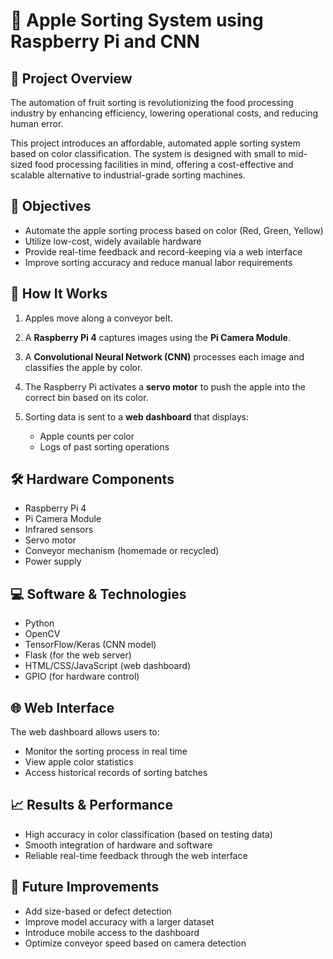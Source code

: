 # 🍎 Apple Sorting System using Raspberry Pi and CNN

## 📌 Project Overview

The automation of fruit sorting is revolutionizing the food processing industry by enhancing efficiency, lowering operational costs, and reducing human error.

This project introduces an affordable, automated apple sorting system based on color classification. The system is designed with small to mid-sized food processing facilities in mind, offering a cost-effective and scalable alternative to industrial-grade sorting machines.

## 🎯 Objectives

* Automate the apple sorting process based on color (Red, Green, Yellow)
* Utilize low-cost, widely available hardware
* Provide real-time feedback and record-keeping via a web interface
* Improve sorting accuracy and reduce manual labor requirements

## 🧠 How It Works

1. Apples move along a conveyor belt.
2. A **Raspberry Pi 4** captures images using the **Pi Camera Module**.
3. A **Convolutional Neural Network (CNN)** processes each image and classifies the apple by color.
4. The Raspberry Pi activates a **servo motor** to push the apple into the correct bin based on its color.
5. Sorting data is sent to a **web dashboard** that displays:

   * Apple counts per color
   * Logs of past sorting operations

## 🛠️ Hardware Components

* Raspberry Pi 4
* Pi Camera Module
* Infrared sensors
* Servo motor
* Conveyor mechanism (homemade or recycled)
* Power supply

## 💻 Software & Technologies

* Python
* OpenCV
* TensorFlow/Keras (CNN model)
* Flask (for the web server)
* HTML/CSS/JavaScript (web dashboard)
* GPIO (for hardware control)

## 🌐 Web Interface

The web dashboard allows users to:

* Monitor the sorting process in real time
* View apple color statistics
* Access historical records of sorting batches

## 📈 Results & Performance

* High accuracy in color classification (based on testing data)
* Smooth integration of hardware and software
* Reliable real-time feedback through the web interface

## 🚀 Future Improvements

* Add size-based or defect detection
* Improve model accuracy with a larger dataset
* Introduce mobile access to the dashboard
* Optimize conveyor speed based on camera detection
